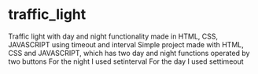 # traffic_light
Traffic light with day and night functionality made in HTML, CSS, JAVASCRIPT using timeout and interval
Simple project made with HTML, CSS and JAVASCRIPT, which has two day and night functions operated by two buttons
For the night I used setinterval
For the day I used settimeout
